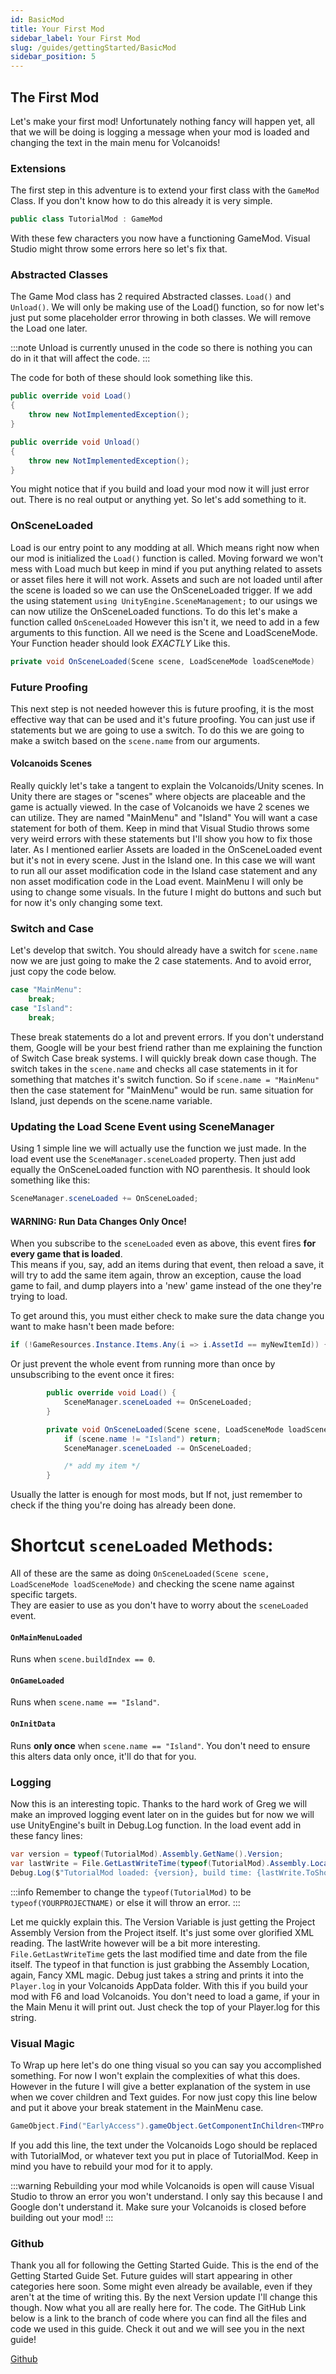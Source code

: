 ```yaml
---
id: BasicMod
title: Your First Mod
sidebar_label: Your First Mod
slug: /guides/gettingStarted/BasicMod
sidebar_position: 5
---
```


## The First Mod
Let's make your first mod! Unfortunately nothing fancy will happen yet, all that we will be doing is logging a message when your mod is loaded and changing the text in the main menu for Volcanoids!

### Extensions
The first step in this adventure is to extend your first class with the `GameMod` Class. If you don't know how to do this already it is very simple.

```cs
public class TutorialMod : GameMod
```

With these few characters you now have a functioning GameMod. Visual Studio might throw some errors here so let's fix that.

### Abstracted Classes
The Game Mod class has 2 required Abstracted classes. `Load()` and `Unload()`. We will only be making use of the Load() function, so for now let's just put some placeholder error throwing in both classes. We will remove the Load one later.

:::note
Unload is currently unused in the code so there is nothing you can do in it that will affect the code.
:::

The code for both of these should look something like this. 

```cs
public override void Load()
{
    throw new NotImplementedException();
}

public override void Unload()
{
    throw new NotImplementedException();
}
```

You might notice that if you build and load your mod now it will just error out. There is no real output or anything yet. So let's add something to it.

### OnSceneLoaded
Load is our entry point to any modding at all. Which means right now when our mod is initialized the `Load()` function is called. Moving forward we won't mess with Load much but keep in mind if you put anything related to assets or asset files here it will not work. Assets and such are not loaded until after the scene is loaded so we can use the OnSceneLoaded trigger. If we add the using statement `using UnityEngine.SceneManagement;` to our usings we can now utilize the OnSceneLoaded functions. To do this let's make a function called `OnSceneLoaded` However this isn't it, we need to add in a few arguments to this function. All we need is the Scene and LoadSceneMode. Your Function header should look *EXACTLY* Like this.

```cs
private void OnSceneLoaded(Scene scene, LoadSceneMode loadSceneMode)
```

### Future Proofing
This next step is not needed however this is future proofing, it is the most effective way that can be used and it's future proofing. You can just use if statements but we are going to use a switch. To do this we are going to make a switch based on the `scene.name` from our arguments.

#### Volcanoids Scenes
Really quickly let's take a tangent to explain the Volcanoids/Unity scenes. In Unity there are stages or "scenes" where objects are placeable and the game is actually viewed. In the case of Volcanoids we have 2 scenes we can utilize. They are named "MainMenu" and "Island" You will want a case statement for both of them. Keep in mind that Visual Studio throws some very weird errors with these statements but I'll show you how to fix those later. As I mentioned earlier Assets are loaded in the OnSceneLoaded event but it's not in every scene. Just in the Island one. In this case we will want to run all our asset modification code in the Island case statement and any non asset modification code in the Load event. MainMenu I will only be using to change some visuals. In the future I might do buttons and such but for now it's only changing some text.

### Switch and Case
Let's develop that switch. You should already have a switch for `scene.name` now we are just going to make the 2 case statements. And to avoid error, just copy the code below.

```cs
case "MainMenu":
    break;
case "Island":
    break;
```

These break statements do a lot and prevent errors. If you don't understand them, Google will be your best friend rather than me explaining the function of Switch Case break systems. I will quickly break down case though. The switch takes in the `scene.name` and checks all case statements in it for something that matches it's switch function. So if `scene.name = "MainMenu"` then the case statement for "MainMenu" would be run. same situation for Island, just depends on the scene.name variable.

### Updating the Load Scene Event using SceneManager
Using 1 simple line we will actually use the function we just made. In the load event use the `SceneManager.sceneLoaded` property. Then just add equally the OnSceneLoaded function with NO parenthesis. It should look something like this:

```cs
SceneManager.sceneLoaded += OnSceneLoaded;
```

#### WARNING: Run Data Changes Only Once!
When you subscribe to the `sceneLoaded` even as above, this event fires **for every game that is loaded**.<br/>
This means if you, say, add an items during that event, then reload a save, it will try to add the same item again, throw an exception, cause the load game to fail, and dump players into a 'new' game instead of the one they're trying to load.

To get around this, you must either check to make sure the data change you want to make hasn't been made before:
```cs
if (!GameResources.Instance.Items.Any(i => i.AssetId == myNewItemId)) { /* add my item */ }
```

Or just prevent the whole event from running more than once by unsubscribing to the event once it fires:
```cs
        public override void Load() {
            SceneManager.sceneLoaded += OnSceneLoaded;
        }

        private void OnSceneLoaded(Scene scene, LoadSceneMode loadSceneMode) {
            if (scene.name != "Island") return;
            SceneManager.sceneLoaded -= OnSceneLoaded;

            /* add my item */
        }
```

Usually the latter is enough for most mods, but If not, just remember to check if the thing you're doing has already been done.

# Shortcut `sceneLoaded` Methods:

All of these are the same as doing `OnSceneLoaded(Scene scene, LoadSceneMode loadSceneMode)` and checking the scene name against specific targets.<br/>
They are easier to use as you don't have to worry about the `sceneLoaded` event.

#### `OnMainMenuLoaded`
Runs when `scene.buildIndex == 0`.

#### `OnGameLoaded`
Runs when `scene.name == "Island"`.

#### `OnInitData`
Runs **only once** when `scene.name == "Island"`. You don't need to ensure this alters data only once, it'll do that for you.

### Logging
Now this is an interesting topic. Thanks to the hard work of Greg we will make an improved logging event later on in the guides but for now we will use UnityEngine's built in Debug.Log function. In the load event add in these fancy lines:

```cs
var version = typeof(TutorialMod).Assembly.GetName().Version;
var lastWrite = File.GetLastWriteTime(typeof(TutorialMod).Assembly.Location);
Debug.Log($"TutorialMod loaded: {version}, build time: {lastWrite.ToShortTimeString()}");
```

:::info
Remember to change the `typeof(TutorialMod)` to be `typeof(YOURPROJECTNAME)` or else it will throw an error.
:::

Let me quickly explain this. The Version Variable is just getting the Project Assembly Version from the Project itself. It's just some over glorified XML reading. The lastWrite however will be a bit more interesting. `File.GetLastWriteTime` gets the last modified time and date from the file itself. The typeof in that function is just grabbing the Assembly Location, again, Fancy XML magic. Debug just takes a string and prints it into the `Player.log` in your Volcanoids AppData folder. With this if you build your mod with F6 and load Volcanoids. You don't need to load a game, if your in the Main Menu it will print out. Just check the top of your Player.log for this string.

### Visual Magic
To Wrap up here let's do one thing visual so you can say you accomplished something. For now I won't explain the complexities of what this does. However in the future I will give a better explanation of the system in use when we cover children and Text guides. For now just copy this line below and put it above your break statement in the MainMenu case. 

```cs
GameObject.Find("EarlyAccess").gameObject.GetComponentInChildren<TMPro.TextMeshProUGUI>().text = "TutorialMod";
```

If you add this line, the text under the Volcanoids Logo should be replaced with TutorialMod, or whatever text you put in place of TutorialMod. Keep in mind you have to rebuild your mod for it to apply.

:::warning
Rebuilding your mod while Volcanoids is open will cause Visual Studio to throw an error you won't understand. I only say this because I and Google don't understand it. Make sure your Volcanoids is closed before building out your mod!
:::

### Github
Thank you all for following the Getting Started Guide. This is the end of the Getting Started Guide Set. Future guides will start appearing in other categories here soon. Some might even already be available, even if they aren't at the time of writing this. By the next Version update I'll change this though. Now what you all are really here for. The code. The GitHub Link below is a link to the branch of code where you can find all the files and code we used in this guide. Check it out and we will see you in the next guide!

[Github](https://github.com/VolcanoidsModding/VolcanoidsGuides/tree/main/GettingStarted)
